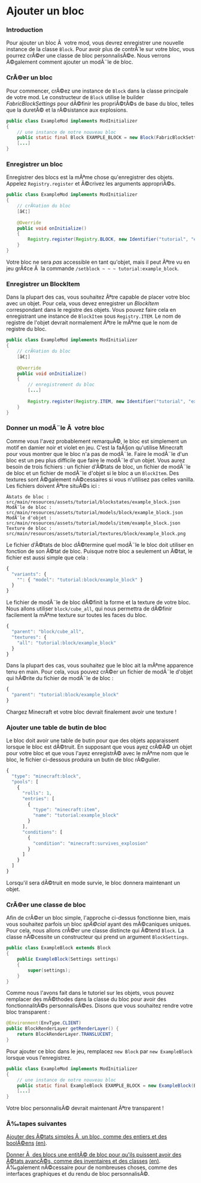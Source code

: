 # Ajouter un bloc

### Introduction

Pour ajouter un bloc Ã  votre mod, vous devrez enregistrer une nouvelle
instance de la classe `Block`. Pour avoir plus de contrÃ´le sur votre
bloc, vous pourrez crÃ©er une classe de bloc personnalisÃ©e. Nous verrons
Ã©galement comment ajouter un modÃ¨le de bloc.

### CrÃ©er un bloc

Pour commencer, crÃ©ez une instance de `Block` dans la classe principale
de votre mod. Le constructeur de `Block` utilise le builder
*FabricBlockSettings* pour dÃ©finir les propriÃ©tÃ©s de base du bloc,
telles que la duretÃ© et la rÃ©sistance aux explosions.

```java
public class ExampleMod implements ModInitializer
{
    // une instance de notre nouveau bloc
    public static final Block EXAMPLE_BLOCK = new Block(FabricBlockSettings.of(Material.METAL).build());
    [...]
}
```

### Enregistrer un bloc

Enregistrer des blocs est la mÃªme chose qu'enregistrer des objets.
Appelez `Registry.register` et Ã©crivez les arguments appropriÃ©s.

```java
public class ExampleMod implements ModInitializer
{
    // crÃ©ation du bloc
    [â€¦]
    
    @Override
    public void onInitialize()
    {
        Registry.register(Registry.BLOCK, new Identifier("tutorial", "example_block"), EXAMPLE_BLOCK);
    }
}
```

Votre bloc ne sera *pas* accessible en tant qu'objet, mais il peut Ãªtre
vu en jeu grÃ¢ce Ã  la commande `/setblock ~ ~ ~ tutorial:example_block`.

### Enregistrer un BlockItem

Dans la plupart des cas, vous souhaitez Ãªtre capable de placer votre
bloc avec un objet. Pour cela, vous devez enregistrer un *BlockItem*
correspondant dans le registre des objets. Vous pouvez faire cela en
enregistrant une instance de `BlockItem` sous `Registry.ITEM`. Le nom de
registre de l'objet devrait normalement Ãªtre le mÃªme que le nom de
registre du bloc.

```java
public class ExampleMod implements ModInitializer
{
    // crÃ©ation du bloc
    [â€¦]
    
    @Override
    public void onInitialize()
    {
        // enregistrement du bloc
        [...]
        
        Registry.register(Registry.ITEM, new Identifier("tutorial", "example_block"), new BlockItem(EXAMPLE_BLOCK, new Item.Settings().group(ItemGroup.MISC)));
    }
}
```

### Donner un modÃ¨le Ã  votre bloc

Comme vous l'avez probablement remarquÃ©, le bloc est simplement un motif
en damier noir et violet en jeu. C'est la faÃ§on qu'utilise Minecraft
pour vous montrer que le bloc n'a pas de modÃ¨le. Faire le modÃ¨le d'un
bloc est un peu plus difficile que faire le modÃ¨le d'un objet. Vous
aurez besoin de trois fichiers : un fichier d'Ã©tats de bloc, un fichier
de modÃ¨le de bloc et un fichier de modÃ¨le d'objet si le bloc a un
`BlockItem`. Des textures sont Ã©galement nÃ©cessaires si vous n'utilisez
pas celles vanilla. Les fichiers doivent Ãªtre situÃ©s ici :

    Ã‰tats de bloc : src/main/resources/assets/tutorial/blockstates/example_block.json
    ModÃ¨le de bloc : src/main/resources/assets/tutorial/models/block/example_block.json
    ModÃ¨le d'objet : src/main/resources/assets/tutorial/models/item/example_block.json
    Texture de bloc : src/main/resources/assets/tutorial/textures/block/example_block.png

Le fichier d'Ã©tats de bloc dÃ©termine quel modÃ¨le le bloc doit utiliser
en fonction de son Ã©tat de bloc. Puisque notre bloc a seulement un Ã©tat,
le fichier est aussi simple que cela :

```JavaScript
{
  "variants": {
    "": { "model": "tutorial:block/example_block" }
  }
}
```

Le fichier de modÃ¨le de bloc dÃ©finit la forme et la texture de votre
bloc. Nous allons utiliser `block/cube_all`, qui nous permettra de
dÃ©finir facilement la mÃªme texture sur toutes les faces du bloc.

```JavaScript
{
  "parent": "block/cube_all",
  "textures": {
    "all": "tutorial:block/example_block"
  }
}
```

Dans la plupart des cas, vous souhaitez que le bloc ait la mÃªme
apparence tenu en main. Pour cela, vous pouvez crÃ©er un fichier de
modÃ¨le d'objet qui hÃ©rite du fichier de modÃ¨le de bloc :

```JavaScript
{
  "parent": "tutorial:block/example_block"
}
```

Chargez Minecraft et votre bloc devrait finalement avoir une texture !

### Ajouter une table de butin de bloc

Le bloc doit avoir une table de butin pour que des objets apparaissent
lorsque le bloc est dÃ©truit. En supposant que vous ayez crÃ©Ã© un objet
pour votre bloc et que vous l'ayez enregistrÃ© avec le mÃªme nom que le
bloc, le fichier ci-dessous produira un butin de bloc rÃ©gulier.

```JavaScript
{
  "type": "minecraft:block",
  "pools": [
    {
      "rolls": 1,
      "entries": [
        {
          "type": "minecraft:item",
          "name": "tutorial:example_block"
        }
      ],
      "conditions": [
        {
          "condition": "minecraft:survives_explosion"
        }
      ]
    }
  ]
}
```

Lorsqu'il sera dÃ©truit en mode survie, le bloc donnera maintenant un
objet.

### CrÃ©er une classe de bloc

Afin de crÃ©er un bloc simple, l'approche ci-dessus fonctionne bien, mais
vous souhaitez parfois un bloc *spÃ©cial* ayant des mÃ©caniques uniques.
Pour cela, nous allons crÃ©er une classe distincte qui Ã©tend `Block`. La
classe nÃ©cessite un constructeur qui prend un argument `BlockSettings`.

```java
public class ExampleBlock extends Block
{
    public ExampleBlock(Settings settings)
    {
        super(settings);
    }
}
```

Comme nous l'avons fait dans le tutoriel sur les objets, vous pouvez
remplacer des mÃ©thodes dans la classe du bloc pour avoir des
fonctionnalitÃ©s personnalisÃ©es. Disons que vous souhaitez rendre votre
bloc transparent :

```java
@Environment(EnvType.CLIENT)
public BlockRenderLayer getRenderLayer() {
    return BlockRenderLayer.TRANSLUCENT;
}
```

Pour ajouter ce bloc dans le jeu, remplacez `new Block` par
`new ExampleBlock` lorsque vous l'enregistrez.

```java
public class ExampleMod implements ModInitializer
{
    // une instance de notre nouveau bloc
    public static final ExampleBlock EXAMPLE_BLOCK = new ExampleBlock(Block.Settings.of(Material.STONE));
    [...]
}
```

Votre bloc personnalisÃ© devrait maintenant Ãªtre transparent !

### Ã‰tapes suivantes

[Ajouter des Ã©tats simples Ã  un bloc, comme des entiers et des
boolÃ©ens](../../French/tutoriel/etats_de_bloc.md) [(en)](../../Modding-Tutorials/Blocks-and-Block-Entities/blockstate.md).

[Donner Ã  des blocs une entitÃ© de bloc pour qu'ils puissent avoir des
Ã©tats avancÃ©s, comme des inventaires et des
classes](../../French/tutoriel/entites_de_bloc.md) [(en)](../../Modding-Tutorials/Blocks-and-Block-Entities/blockentity.md).
Ã‰galement nÃ©cessaire pour de nombreuses choses, comme des interfaces
graphiques et du rendu de bloc personnalisÃ©.
